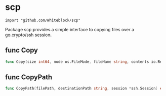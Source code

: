 # scp
    import "github.com/Whiteblock/scp"

Package scp provides a simple interface to copying files over a
go.crypto/ssh session.

## func Copy
``` go
func Copy(size int64, mode os.FileMode, fileName string, contents io.Reader, destinationPath string, session *ssh.Session) error
```

## func CopyPath
``` go
func CopyPath(filePath, destinationPath string, session *ssh.Session) error
```
